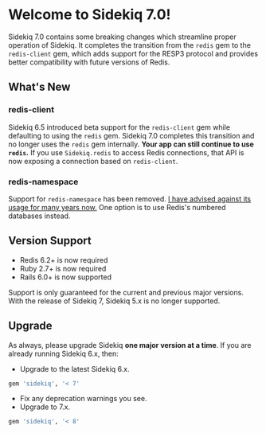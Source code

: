 # Welcome to Sidekiq 7.0!

Sidekiq 7.0 contains some breaking changes which streamline proper operation
of Sidekiq. It completes the transition from the `redis` gem to the `redis-client`
gem, which adds support for the RESP3 protocol and provides better compatibility
with future versions of Redis.

## What's New

### redis-client

Sidekiq 6.5 introduced beta support for the `redis-client` gem while defaulting to
using the `redis` gem. Sidekiq 7.0 completes this transition and no longer uses
the `redis` gem internally. **Your app can still continue to use `redis`.** If you use `Sidekiq.redis` to access Redis connections, that API is now exposing a connection based on `redis-client`.

### redis-namespace

Support for `redis-namespace` has been removed. [I have advised against its usage for many years now.](https://www.mikeperham.com/2017/04/10/migrating-from-redis-namespace/) One option is to use Redis's numbered databases instead.

## Version Support

- Redis 6.2+ is now required
- Ruby 2.7+ is now required
- Rails 6.0+ is now supported

Support is only guaranteed for the current and previous major versions. With the release of Sidekiq 7, Sidekiq 5.x is no longer supported.

## Upgrade

As always, please upgrade Sidekiq **one major version at a time**.
If you are already running Sidekiq 6.x, then:

* Upgrade to the latest Sidekiq 6.x.
```ruby
gem 'sidekiq', '< 7'
```
* Fix any deprecation warnings you see.
* Upgrade to 7.x.
```ruby
gem 'sidekiq', '< 8'
```